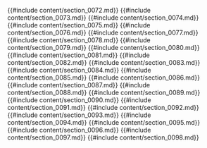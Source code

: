 
{{#include content/section_0072.md}}
{{#include content/section_0073.md}}
{{#include content/section_0074.md}}
{{#include content/section_0075.md}}
{{#include content/section_0076.md}}
{{#include content/section_0077.md}}
{{#include content/section_0078.md}}
{{#include content/section_0079.md}}
{{#include content/section_0080.md}}
{{#include content/section_0081.md}}
{{#include content/section_0082.md}}
{{#include content/section_0083.md}}
{{#include content/section_0084.md}}
{{#include content/section_0085.md}}
{{#include content/section_0086.md}}
{{#include content/section_0087.md}}
{{#include content/section_0088.md}}
{{#include content/section_0089.md}}
{{#include content/section_0090.md}}
{{#include content/section_0091.md}}
{{#include content/section_0092.md}}
{{#include content/section_0093.md}}
{{#include content/section_0094.md}}
{{#include content/section_0095.md}}
{{#include content/section_0096.md}}
{{#include content/section_0097.md}}
{{#include content/section_0098.md}}